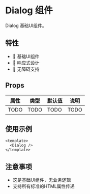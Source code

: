# Dialog 组件

Dialog 基础UI组件。

## 特性

- 🎨 基础UI组件
- 📏 响应式设计
- 🎯 无障碍支持

## Props

| 属性 | 类型 | 默认值 | 说明 |
| ---- | ---- | ------ | ---- |
| TODO | TODO | TODO   | TODO |

## 使用示例

```vue
<template>
  <Dialog />
</template>
```

## 注意事项

- 这是基础UI组件，无业务逻辑
- 支持所有标准的HTML属性传递
